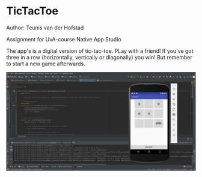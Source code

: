 # TicTacToe

Author: Teunis van der Hofstad 

Assignment for UvA-course Native App Studio 


The app's is a digital version of tic-tac-toe. PLay with a friend! If you've got three in a row (horizontally, vertically or diagonally) you win! But remember to start a new game afterwards. 

![Alt text](https://github.com/teunisvdh/TicTacToe/blob/master/doc/KnipselTicTacToe.JPG)
